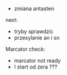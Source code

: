 - zmiana antasten

next:
- tryby sprawdzic
- przesylanie an i sn



Marcator check:
- marcator not ready
- I start od zera ???




